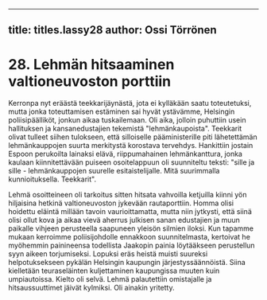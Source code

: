 
---

title: titles.lassy28
author: Ossi Törrönen
---


    
# 28. Lehmän hitsaaminen valtioneuvoston porttiin

Kerronpa nyt eräästä teekkarijäynästä, jota ei kylläkään saatu toteutetuksi, mutta jonka toteuttamisen estäminen sai hyvät 
ystävämme, Helsingin poliisipäälliköt, jonkun aikaa tuskailemaan. Oli aika, jolloin puhuttiin usein hallituksen ja 
kansanedustajien tekemistä "lehmänkaupoista". Teekkarit olivat tulleet siihen tulokseen, että silloiselle pääministerille piti 
lähetettämän lehmänkauppojen suurta merkitystä korostava tervehdys. Hankittiin jostain Espoon perukoilta lainaksi elävä, 
riippumahainen lehmänkanttura, jonka kaulaan kiinnitettävään puiseen osoitelappuun oli suunniteltu teksti: "sille ja sille - 
lehmänkauppojen suurelle esitaistelijalle. Mitä suurimmalla kunnioituksella. Teekkarit".

Lehmä osoitteineen oli tarkoitus sitten hitsata vahvoilla ketjuilla kiinni yön hiljaisina hetkinä valtioneuvoston jykevään 
rautaporttiin. Homma olisi hoidettu eläintä millään tavoin vaurioittamatta, mutta niin jytkysti, että siinä olisi ollut kova ja 
aikaa vievä aherrus julkisen sanan edustajien ja muun paikalle vihjeen perusteella saapuneen yleisön silmien iloksi. Kun 
tapamme mukaan kerroimme poliisijohdolle ennakkoon suunnitelmasta, kertoivat he myöhemmin painineensa todellista 
Jaakopin painia löytääkseen perustellun syyn aikeen torjumiseksi. Lopuksi eräs heistä muisti suureksi helpotuksekseen 
pykälän Helsingin kaupungin järjestyssäännöistä. Siina kielletään teuraseläinten kuljettaminen kaupungissa muuten kuin 
umpiautoissa. Kielto oli selvä. Lehmä palautettiin omistajalle ja hitsaussuuttimet jäivät kylmiksi. Oli ainakin yritetty.
